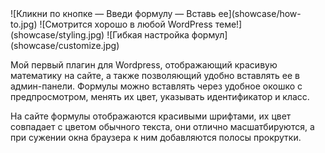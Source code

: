 <gallery>
    ![Кликни по кнопке — Введи формулу — Вставь ее](showcase/how-to.jpg)
    ![Смотрится хорошо в любой WordPress теме!](showcase/styling.jpg)
    ![Гибкая настройка формул](showcase/customize.jpg)
</gallery>

Мой первый плагин для Wordpress, отображающий красивую математику на сайте, а также позволяющий удобно вставлять ее в админ-панели.
Формулы можно вставлять через удобное окошко с предпросмотром, менять их цвет, указывать идентификатор и класс.

На сайте формулы отображаются красивыми шрифтами, их цвет совпадает с цветом обычного текста, они отлично масшатбируются, а при сужении окна браузера к ним добавляются полосы прокрутки.